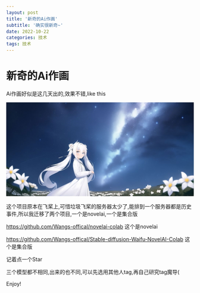 ```yaml
---
layout: post
title: '新奇的Ai作画'
subtitle: '确实很新奇~'
date: 2022-10-22
categories: 技术
tags: 技术
---
```

# 新奇的Ai作画

Ai作画好似是这几天出的,效果不错,like this

![](https://github.com/Wangs-offical/PictureBed-Wangs/blob/master/2022/10/22/111.jpeg?raw=true)

这个项目原本在飞桨上,可惜垃圾飞桨的服务器太少了,能排到一个服务器都是历史事件,所以我迁移了两个项目,一个是novelai,一个是集合版

https://github.com/Wangs-offical/novelai-colab 这个是novelai

https://github.com/Wangs-offical/Stable-diffusion-Waifu-NovelAI-Colab 这个是集合版

记着点一个Star

三个模型都不相同,出来的也不同,可以先选用其他人tag,再自己研究tag魔导(

Enjoy!
